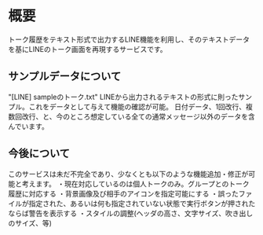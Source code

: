 # 概要
トーク履歴をテキスト形式で出力するLINE機能を利用し、そのテキストデータを基にLINEのトーク画面を再現するサービスです。

## サンプルデータについて
"[LINE] sampleのトーク.txt"
LINEから出力されるテキストの形式に則ったサンプル。これをデータとして与えて機能の確認が可能。
日付データ、1回改行、複数回改行、と、今のところ想定している全ての通常メッセージ以外のデータを含んでいます。

## 今後について
このサービスは未だ不完全であり、少なくとも以下のような機能追加・修正が可能と考えます。
・現在対応しているのは個人トークのみ。グループとのトーク履歴に対応する
・背景画像及び相手のアイコンを指定可能にする
・誤ったファイルが指定された、あるいは何も指定されていない状態で実行ボタンが押されたならば警告を表示する
・スタイルの調整(ヘッダの高さ、文字サイズ、吹き出しのサイズ、等)